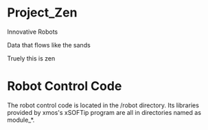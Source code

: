 Project_Zen
===========

Innovative Robots

Data that flows like the sands

Truely this is zen

# Robot Control Code 

The robot control code is located in the /robot directory. Its libraries provided by
xmos's xSOFTip program are all in directories named as module_*.

